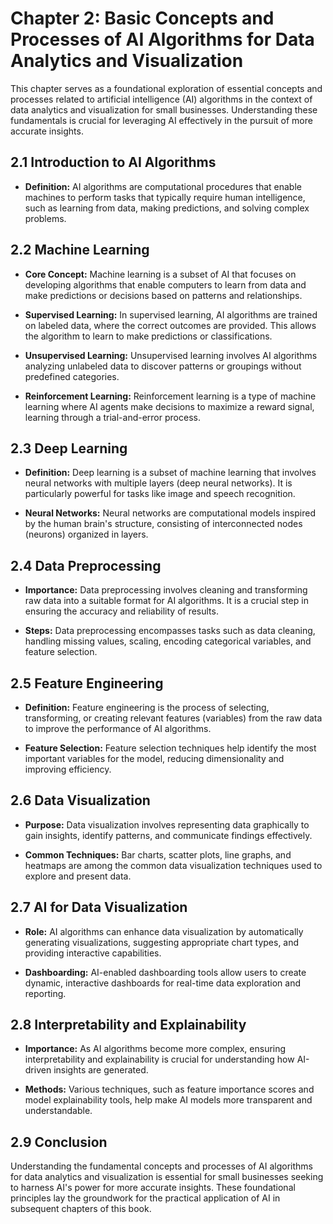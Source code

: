 Chapter 2: Basic Concepts and Processes of AI Algorithms for Data Analytics and Visualization
=============================================================================================

This chapter serves as a foundational exploration of essential concepts and processes related to artificial intelligence (AI) algorithms in the context of data analytics and visualization for small businesses. Understanding these fundamentals is crucial for leveraging AI effectively in the pursuit of more accurate insights.

2.1 Introduction to AI Algorithms
---------------------------------

* **Definition:** AI algorithms are computational procedures that enable machines to perform tasks that typically require human intelligence, such as learning from data, making predictions, and solving complex problems.

2.2 Machine Learning
--------------------

* **Core Concept:** Machine learning is a subset of AI that focuses on developing algorithms that enable computers to learn from data and make predictions or decisions based on patterns and relationships.

* **Supervised Learning:** In supervised learning, AI algorithms are trained on labeled data, where the correct outcomes are provided. This allows the algorithm to learn to make predictions or classifications.

* **Unsupervised Learning:** Unsupervised learning involves AI algorithms analyzing unlabeled data to discover patterns or groupings without predefined categories.

* **Reinforcement Learning:** Reinforcement learning is a type of machine learning where AI agents make decisions to maximize a reward signal, learning through a trial-and-error process.

2.3 Deep Learning
-----------------

* **Definition:** Deep learning is a subset of machine learning that involves neural networks with multiple layers (deep neural networks). It is particularly powerful for tasks like image and speech recognition.

* **Neural Networks:** Neural networks are computational models inspired by the human brain's structure, consisting of interconnected nodes (neurons) organized in layers.

2.4 Data Preprocessing
----------------------

* **Importance:** Data preprocessing involves cleaning and transforming raw data into a suitable format for AI algorithms. It is a crucial step in ensuring the accuracy and reliability of results.

* **Steps:** Data preprocessing encompasses tasks such as data cleaning, handling missing values, scaling, encoding categorical variables, and feature selection.

2.5 Feature Engineering
-----------------------

* **Definition:** Feature engineering is the process of selecting, transforming, or creating relevant features (variables) from the raw data to improve the performance of AI algorithms.

* **Feature Selection:** Feature selection techniques help identify the most important variables for the model, reducing dimensionality and improving efficiency.

2.6 Data Visualization
----------------------

* **Purpose:** Data visualization involves representing data graphically to gain insights, identify patterns, and communicate findings effectively.

* **Common Techniques:** Bar charts, scatter plots, line graphs, and heatmaps are among the common data visualization techniques used to explore and present data.

2.7 AI for Data Visualization
-----------------------------

* **Role:** AI algorithms can enhance data visualization by automatically generating visualizations, suggesting appropriate chart types, and providing interactive capabilities.

* **Dashboarding:** AI-enabled dashboarding tools allow users to create dynamic, interactive dashboards for real-time data exploration and reporting.

2.8 Interpretability and Explainability
---------------------------------------

* **Importance:** As AI algorithms become more complex, ensuring interpretability and explainability is crucial for understanding how AI-driven insights are generated.

* **Methods:** Various techniques, such as feature importance scores and model explainability tools, help make AI models more transparent and understandable.

2.9 Conclusion
--------------

Understanding the fundamental concepts and processes of AI algorithms for data analytics and visualization is essential for small businesses seeking to harness AI's power for more accurate insights. These foundational principles lay the groundwork for the practical application of AI in subsequent chapters of this book.
